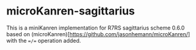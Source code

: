 # microKanren-sagittarius

This is a miniKanren implementation for R7RS sagittarius scheme 0.6.0 based on (microKanren)[https://github.com/jasonhemann/microKanren/] with the `=/=` operation added.

